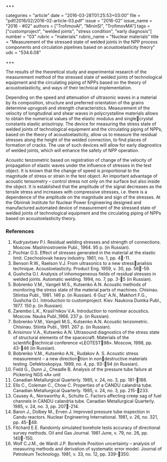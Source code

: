 +++

categories = "article"
date = "2016-03-28T01:25:53+03:00"
file = "pdf/2016/02/2016-02-article-03.pdf"
issue = "2016-02"
issue_name = "2016 - #02"
authors = ["TrofimovAI", "MininSI", "TrofimovMA"]
tags = ["customproject", "welded joints", "stress condition", "early diagnosis"]
number = "03"
rubric = "materials"
rubric_name = "Nuclear materials"
title = "Measurement of the stressed state of welded joints in the NPP process components and circulation pipelines based on acoustoelasticity theory"
udc = "534.6.08"


+++


The results of the theoretical study and experimental research of the measurement method of the stressed state of welded joints of technological equipment and the circulating piping of NPPs based on the theory of acoustoelasticity, and ways of their technical implementation.

Depending on the speed and attenuation of ultrasonic waves in a material by its composition, structure and preferred orientation of the grains determine uprugosti and strength characteristics. 
Measurement of the velocity of longitudinal and shear waves in polycrystalline materials allows to obtain the numerical values of the elastic modulus and singlecrystal constants elastic anisotropy. 
The device for measuring the stress state of welded joints of technological equipment and the circulating piping of NPPs, based on the theory of acoustoelasticity, allow us to measure the residual stresses along the height of the welded connection, to find places of formation of cracks. 
The use of such devices will allow for early diagnostics of welded joints, which will enhance the safety of NPP operation.

Acoustic tenzometric based on registration of change of the velocity of propagation of elastic waves under the influence of stresses in the test object. 
It is known that the change of speed is proportional to the magnitude of stress or strain in the test object.
An important advantage of acoustic tensometry – control stress not only on the surface but also inside the object. 
It is established that the amplitude of the signal decreases as the tensile stress and increases with compressive stresses, i.e. there is a dependence
of the amplitude on the magnitude and sign of the stresses. 
At the Obninsk Institute for Nuclear Power Engineering designed and manufactured automated device of measurement of the stressed state of welded joints of technological equipment and the circulating piping of NPPs based on acoustoelasticity theory.

### References

1. Kudryavtsev P.I. Residual welding stresses and strength of connections. Moscow. Mashinostroenie Publ., 1964. 95 р. (in Russian).
2. Pochtar O.S. Effect of stresses generated in the material at the elastic limit. Czechoslovak heavy industry. 1961, no. 1, pp. 4-11.
3. Benson R.W., Raelson V.J. From ultrasonics to a new stressanalisis technique. Acoustoelasticity. Product Eng. 1959, v. 30, рp. 56-59.
4. Gushcha O.I. Analysis of inhomogeneous fields of residual stresses in welded joints. Automatic welding. 1994, no. 7, pp. 3-5 (in Russian).
5. Bobrenko V.M., Vangeli M.S., Kutsenko A.N. Acoustic methods of monitoring the stress state of the material parts of machines. Chisinau. Stiintsa Publ., 1981. 146 p. (in Russian).
6 Guz’ A.N., Makhort F.G., Gushcha O.I. Introduction to customproject. Kiev. Naukova Dumka Publ., 1977. 150 p. (in Russian).
7. Zarembo L.K., Krasil’nikov V.A. Introduction to nonlinear acoustics. Moscow. Nauka Publ.,1966. 237 p. (in Russian).
8. Bobrenko V.M., Vangeli M.S., Kutsenko A.N. Acoustic tenzometric. Chisinau. Stiinta Publ., 1991. 267 p. (in Russian).
9. Anisimov V.A., Kutsenko A.N. Ultrasound diagnostics of the stress state of structural elements of the spacecraft. Materials of the scientifictechnical conference «LEOTEST98». Moscow, 1998, pp. 43-46 (in Russian).
10. Bobrenko V.M., Kutsenko A.N., Rudakov A. S. Acoustic stress measurement – a new directiontion in nondestructive materials testing. Defektoskopiya. 1989, no. 4, pp. 93-94 (in Russian).
11. Field G., Dunn J., Cheadle B. Analysis of the pressure tube failure at Pickering NGS «A» unit
2. Canadian Metallurgical Quarterly. 1985, v. 24, no. 3, pp. 181-188.
12. Ells C., Coleman C., Chow C. Properties of a CANDU calandria tube. Canadian Metallurgical Quarterly. 1985, v. 24, no. 3, pp. 215-233.
13. Causey A., Norsworthy A., Schulte C. Factors affecting creep sag of fuel channels in CANDU calandria tube. Canadian Metallurgical Quarterly. 1985, v. 24, no. 3, pp. 207-214.
14. Baron J., Dolbey M., Erven J. Improved pressure tube inspection in Candu reactors. Nuclear Engineering International. 1981, v. 26, no. 321, pp. 45-48.
15. Fitchard E.E. Randomly simulated borehole tests accuracy of directional survey methods. Oil and Gas Journal. 1981 June, v. 79, no. 26, pp. 140-150.
16. Wolf C.J.M., de Wardt J.P. Borehole Position uncertainty – analysis of measuring methods and derivation of systematic error model. Journal of Petroleum Technology. 1981, v. 33, no. 12, pp. 339-350.